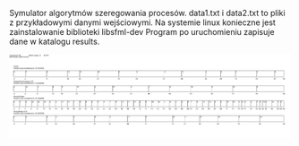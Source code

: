 Symulator algorytmów szeregowania procesów.
data1.txt i data2.txt to pliki z przykładowymi danymi wejściowymi.
Na systemie linux konieczne jest zainstalowanie biblioteki libsfml-dev
Program po uruchomieniu zapisuje dane w katalogu results.

<img src="https://raw.githubusercontent.com/gero0/so_algorytmy/master/diagram2.png" alt="Screenshot"/>
